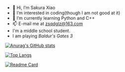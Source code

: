- 👋 Hi, I’m Sakura Xiao
- 👀 I’m interested in coding(though I am not good at it)
- 🌱 I’m currently learning Python and C++
- 📫 E-mail me at zsqdglz@163.com
-  I'm a middle school student.
- I am playing *Baldur's Gates 3*


[![Anurag's GitHub stats](https://github-readme-stats.vercel.app/api?username=glzat)](https://github.com/anuraghazra/github-readme-stats)

[![Top Langs](https://github-readme-stats.vercel.app/api/top-langs/?username=glzat&layout=pie)](https://github.com/anuraghazra/github-readme-stats)

[![Readme Card](https://github-readme-stats.vercel.app/api/pin/?username=glzat&repo=game-score)](https://github.com/anuraghazra/github-readme-stats)

<!---
glzat/glzat is a ✨ special ✨ repository because its `README.md` (this file) appears on your GitHub profile.
You can click the Preview link to take a look at your changes.
--->
